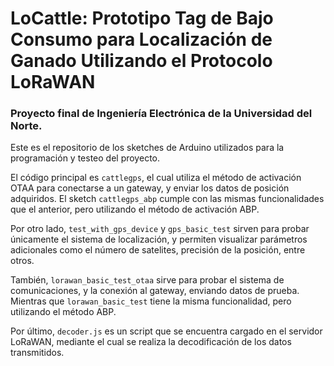 # LoCattle: Prototipo Tag de Bajo Consumo para Localización de Ganado Utilizando el Protocolo LoRaWAN
### Proyecto final de Ingeniería Electrónica de la Universidad del Norte.

Este es el repositorio de los sketches de Arduino utilizados para la programación y testeo del proyecto.

El código principal es `cattlegps`, el cual utiliza el método de activación OTAA para conectarse a un gateway, y enviar los datos de posición adquiridos.
El sketch `cattlegps_abp` cumple con las mismas funcionalidades que el anterior, pero utilizando el método de activación ABP.

Por otro lado, `test_with_gps_device` y `gps_basic_test` sirven para probar únicamente el sistema de localización, y permiten visualizar parámetros adicionales como el número de satelites, precisión de la posición, entre otros.

También, `lorawan_basic_test_otaa` sirve para probar el sistema de comunicaciones, y la conexión al gateway, enviando datos de prueba. Mientras que `lorawan_basic_test` tiene la misma funcionalidad, pero utilizando el método ABP. 

Por último, `decoder.js` es un script que se encuentra cargado en el servidor LoRaWAN, mediante el cual se realiza la decodificación de los datos transmitidos.

